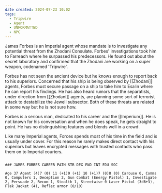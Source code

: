```yaml
---
date created: 2024-07-23 10:02
tags:
  - Tripwire
  - Agent
  - UNFORMATTED
  - NPC
---
```


James Forbes is an Imperial agent whose mandate is to investigate any potential threat from the Zhodani Consulate. Forbes' investigations took him to Farreach where he surpassed his predecessors. He found out about the secret laboratory and confirmed that the Zhodani are working on a super weapon, codenamed 'Tripwire'.

Forbes has not seen the ancient device but he knows enough to report back to his superiors. Concerned that his ship is being observed by [[Zhodani]] agents, Forbes must secure passage on a ship to take him to Esalin where he can report his findings. He has also heard rumors that the separatists, under direction from [[Zhodani]] agents, are planning some sort of terrorist attack to destabilize the Jewell subsector. Both of these threats are related in some way but he is not sure how.

Forbes is a serious man, dedicated to his career and the [[Imperium]]. He is not known for his conversation and when he does speak, he gets straight to point. He has no distinguishing features and blends well in a crowd.

Like many Imperial agents, Forces spends most of his time in the field and is usually under cover. For this reason he rarely makes direct contact with his superiors but leaves encrypted messages with trusted contacts who pass them on to Imperial couriers.

```

### JAMES FORBES CAREER PATH STR DEX END INT EDU SOC

Age 37 Agent (4)7 (0) 11 (+1)9 (+1) 10 (+1)7 (0)8 (0) Carouse 0, Comms 0, Computers 1, Deception 2, Gun Combat (Energy Pistol) 1, Investigate 2, Persuade 2, Recon 1, Stealth 1, Streetwise 0 Laser Pistol (3d6+3), Flak Jacket (4), Reflec armor (0/10)
```
